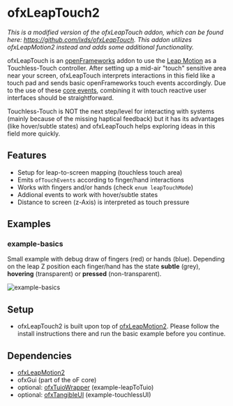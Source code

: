 ofxLeapTouch2
================

*This is a modified version of the ofxLeapTouch addon, which can be found here: https://github.com/ixds/ofxLeapTouch. This addon utilizes ofxLeapMotion2 instead and adds some additional functionality.*

ofxLeapTouch is an [openFrameworks](https://github.com/openframeworks/openFrameworks) addon to use the [Leap Motion](https://leapmotion.com) as a Touchless-Touch controller. After setting up a mid-air "touch" sensitive area near your screen, ofxLeapTouch interprets interactions in this field like a touch pad and sends basic openFrameworks touch events accordingly. Due to the use of these [core events](http://openframeworks.cc/documentation/events/ofCoreEvents.html), combining it with touch reactive user interfaces should be straightforward. 

Touchless-Touch is NOT the next step/level for interacting with systems (mainly because of the missing haptical feedback) but it has its advantages (like hover/subtle states) and ofxLeapTouch helps exploring ideas in this field more quickly.


Features 
--------

* Setup for leap-to-screen mapping (touchless touch area)
* Emits `ofTouchEvents` according to finger/hand interactions
* Works with fingers and/or hands (check `enum leapTouchMode`)
* Addional events to work with hover/subtle states 
* Distance to screen (z-Axis) is interpreted as touch pressure

Examples
--------

### example-basics

Small example with debug draw of fingers (red) or hands (blue). Depending on the leap Z position each finger/hand has the state **subtle** (grey), **hovering** (transparent) or **pressed** (non-transparent).

![example-basics](https://raw.githubusercontent.com/ixds/ofxLeapTouch/master/example-basics.png)

Setup
------

* ofxLeapTouch2 is built upon top of [ofxLeapMotion2](https://github.com/genekogan/ofxLeapMotion2). Please follow the install instructions there and run the basic example before you continue.

Dependencies
------------

* [ofxLeapMotion2](https://github.com/genekogan/ofxLeapMotion2)
* ofxGui (part of the oF core)
* optional: [ofxTuioWrapper](http://github.com/fx-lange/ofxTuioWrapper/) (example-leapToTuio)
* optional: [ofxTangibleUI](http://github.com/fx-lange/ofxTangibleUI/) (example-touchlessUI)
